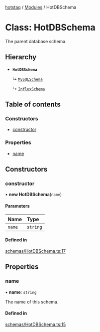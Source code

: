 [hotstaq](../README.md) / [Modules](../modules.md) / HotDBSchema

# Class: HotDBSchema

The parent database schema.

## Hierarchy

- **`HotDBSchema`**

  ↳ [`MySQLSchema`](MySQLSchema.md)

  ↳ [`InfluxSchema`](InfluxSchema.md)

## Table of contents

### Constructors

- [constructor](HotDBSchema.md#constructor)

### Properties

- [name](HotDBSchema.md#name)

## Constructors

### constructor

• **new HotDBSchema**(`name`)

#### Parameters

| Name | Type |
| :------ | :------ |
| `name` | `string` |

#### Defined in

[schemas/HotDBSchema.ts:17](https://github.com/OurFreeLight/HotStaq/blob/a27c8f4/src/schemas/HotDBSchema.ts#L17)

## Properties

### name

• **name**: `string`

The name of this schema.

#### Defined in

[schemas/HotDBSchema.ts:15](https://github.com/OurFreeLight/HotStaq/blob/a27c8f4/src/schemas/HotDBSchema.ts#L15)
